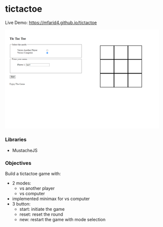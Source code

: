 # tictactoe

Live Demo:
https://mfarid4.github.io/tictactoe

![Project Screenshot](./images/tictactoeBase.png "TicTacToe")

### Libraries
- MustacheJS

### Objectives

Build a tictactoe game with:
- 2 modes:
  - vs another player
  - vs computer
- implemented minimax for vs computer
- 3 button:
  -  start: initiate the game
  -  reset: reset the round
  -  new: restart the game with mode selection
